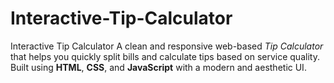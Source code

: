 # Interactive-Tip-Calculator
Interactive Tip Calculator 
A clean and responsive web-based *Tip Calculator* that helps you quickly split bills and calculate tips based on service quality. Built using **HTML**, **CSS**, and **JavaScript** with a modern and aesthetic UI.
